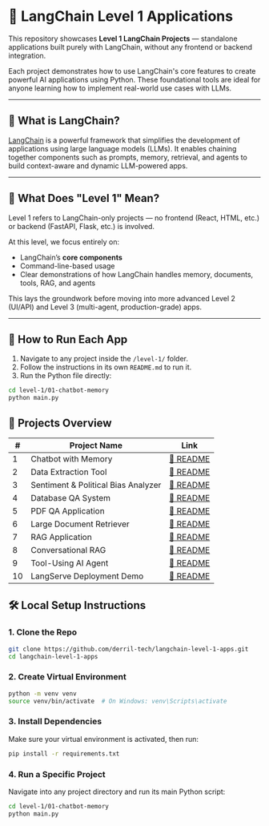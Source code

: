 
# 🚀 LangChain Level 1 Applications

This repository showcases **Level 1 LangChain Projects** — standalone applications built purely with LangChain, without any frontend or backend integration.

Each project demonstrates how to use LangChain's core features to create powerful AI applications using Python. These foundational tools are ideal for anyone learning how to implement real-world use cases with LLMs.

---

## 🧠 What is LangChain?

[LangChain](https://www.langchain.com/) is a powerful framework that simplifies the development of applications using large language models (LLMs). It enables chaining together components such as prompts, memory, retrieval, and agents to build context-aware and dynamic LLM-powered apps.

---

## 🔰 What Does "Level 1" Mean?

Level 1 refers to LangChain-only projects — no frontend (React, HTML, etc.) or backend (FastAPI, Flask, etc.) is involved.

At this level, we focus entirely on:
- LangChain’s **core components**
- Command-line-based usage
- Clear demonstrations of how LangChain handles memory, documents, tools, RAG, and agents

This lays the groundwork before moving into more advanced Level 2 (UI/API) and Level 3 (multi-agent, production-grade) apps.

---

## 🧪 How to Run Each App

1. Navigate to any project inside the `/level-1/` folder.
2. Follow the instructions in its own `README.md` to run it.
3. Run the Python file directly:

```bash
cd level-1/01-chatbot-memory
python main.py
```  

## 📁 Projects Overview

| #  | Project Name                         | Link                                               |
|----|--------------------------------------|----------------------------------------------------|
| 1  | Chatbot with Memory                  | [📄 README](level-1/01-chatbot-memory/README.md)         |
| 2  | Data Extraction Tool                 | [📄 README](level-1/02-data-extraction/README.md)         |
| 3  | Sentiment & Political Bias Analyzer | [📄 README](level-1/03-sentiment-bias-analyzer/README.md) |
| 4  | Database QA System                  | [📄 README](level-1/04-database-qa/README.md)             |
| 5  | PDF QA Application                  | [📄 README](level-1/05-pdf-qa/README.md)                  |
| 6  | Large Document Retriever            | [📄 README](level-1/06-document-retriever/README.md)      |
| 7  | RAG Application                     | [📄 README](level-1/07-rag-basic/README.md)               |
| 8  | Conversational RAG                  | [📄 README](level-1/08-rag-conversational/README.md)      |
| 9  | Tool-Using AI Agent                 | [📄 README](level-1/09-tool-using-agent/README.md)        |
| 10 | LangServe Deployment Demo           | [📄 README](level-1/10-langserve-deployment/README.md)    |


## 🛠️ Local Setup Instructions

### 1. Clone the Repo

```bash
git clone https://github.com/derril-tech/langchain-level-1-apps.git
cd langchain-level-1-apps
```
### 2. Create Virtual Environment

```bash
python -m venv venv
source venv/bin/activate  # On Windows: venv\Scripts\activate
```

### 3. Install Dependencies

Make sure your virtual environment is activated, then run:

```bash
pip install -r requirements.txt
```

### 4. Run a Specific Project

Navigate into any project directory and run its main Python script:

```bash
cd level-1/01-chatbot-memory
python main.py
```

